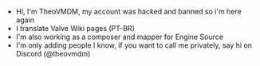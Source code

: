- Hi, I'm TheoVMDM, my account was hacked and banned so i'm here again
- I translate Valve Wiki pages (PT-BR)
- I'm also working as a composer and mapper for Engine Source
- I'm only adding people I know, if you want to call me privately, say hi on Discord (@theovmdm)

